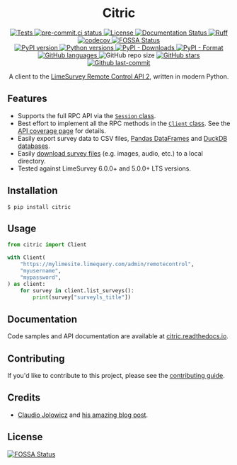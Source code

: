 <div align="center">

# Citric

<div>
  <a href="https://github.com/edgarrmondragon/citric/actions?workflow=Tests">
    <img alt="Tests" src="https://github.com/edgarrmondragon/citric/workflows/Tests/badge.svg"/>
  </a>
  <a href="https://results.pre-commit.ci/latest/github/edgarrmondragon/citric/main">
    <img alt="pre-commit.ci status" src="https://results.pre-commit.ci/badge/github/edgarrmondragon/citric/main.svg"/>
  </a>
  <a href="https://github.com/edgarrmondragon/citric/blob/main/LICENSE">
    <img alt="License" src="https://img.shields.io/github/license/edgarrmondragon/citric"/>
  </a>
  <a href="https://citric.readthedocs.io/en/latest/?badge=latest">
    <img alt="Documentation Status" src="https://readthedocs.org/projects/citric/badge/?version=latest"/>
  </a>
  <a href="https://github.com/astral-sh/ruff">
    <img src="https://img.shields.io/endpoint?url=https://raw.githubusercontent.com/charliermarsh/ruff/main/assets/badge/v2.json" alt="Ruff" style="max-width:100%;">
  </a>
  <a href="https://codecov.io/gh/edgarrmondragon/citric">
    <img alt="codecov" src="https://codecov.io/gh/edgarrmondragon/citric/branch/main/graph/badge.svg"/>
  </a>
  <a href="https://app.fossa.com/projects/git%2Bgithub.com%2Fedgarrmondragon%2Fcitric?ref=badge_shield">
    <img alt="FOSSA Status" src="https://app.fossa.com/api/projects/git%2Bgithub.com%2Fedgarrmondragon%2Fcitric.svg?type=shield"/>
  </a>
</div>

<div>
  <a href="https://pypi.org/project/citric">
    <img alt="PyPI version" src="https://img.shields.io/pypi/v/citric.svg?color=blue"/>
  </a>
  <a href="https://pypi.org/project/citric">
    <img alt="Python versions" src="https://img.shields.io/pypi/pyversions/citric.svg"/>
  </a>
  <a href="https://pypi.org/project/citric">
    <img alt="PyPI - Downloads" src="https://img.shields.io/pypi/dm/citric?color=blue"/>
  </a>
  <a href="https://pypi.org/project/citric">
    <img alt="PyPI - Format" src="https://img.shields.io/pypi/format/citric"/>
  </a>
</div>

<div>
  <a href="https://github.com/edgarrmondragon/citric/search?l=python">
    <img alt="GitHub languages" src="https://img.shields.io/github/languages/top/edgarrmondragon/citric">
  </a>
  <img alt="GitHub repo size" src="https://img.shields.io/github/repo-size/edgarrmondragon/citric">
  <a href="https://github.com/edgarrmondragon/citric/stargazers">
    <img alt="GitHub stars" src="https://img.shields.io/github/stars/edgarrmondragon/citric">
  </a>
  <a href="https://github.com/edgarrmondragon/citric/commits/main">
    <img alt="Github last-commit" src="https://img.shields.io/github/last-commit/edgarrmondragon/citric"/>
  </a>
</div>

A client to the [LimeSurvey Remote Control API 2](https://manual.limesurvey.org/RemoteControl_2_API), written in modern
Python.
</div>

## Features

- Supports the full RPC API via the [`Session` class](https://citric.readthedocs.io/en/latest/_api/citric/session/index.html#citric.session.Session).
- Best effort to implement all the RPC methods in the [`Client` class](https://citric.readthedocs.io/en/latest/_api/citric/client/index.html#citric.client.Client). See the [API coverage page](https://citric.readthedocs.io/en/latest/rpc_coverage.html) for details.
- Easily export survey data to CSV files, [Pandas DataFrames](https://citric.readthedocs.io/en/latest/how-to.html#export-responses-to-a-pandas-dataframe) and [DuckDB databases](https://citric.readthedocs.io/en/latest/how-to.html#export-responses-to-a-duckdb-database-and-analyze-with-sql).
- Easily [download survey files](https://citric.readthedocs.io/en/latest/how-to.html#get-files-uploaded-to-a-survey-and-move-them-to-s3) (e.g. images, audio, etc.) to a local directory.
- Tested against LimeSurvey 6.0.0+ and 5.0.0+ LTS versions.

## Installation

```console
$ pip install citric
```

## Usage

```python
from citric import Client

with Client(
    "https://mylimesite.limequery.com/admin/remotecontrol",
    "myusername",
    "mypassword",
) as client:
    for survey in client.list_surveys():
        print(survey["surveyls_title"])
```

## Documentation

Code samples and API documentation are available at [citric.readthedocs.io](https://citric.readthedocs.io/).

## Contributing

If you'd like to contribute to this project, please see the [contributing guide](https://citric.readthedocs.io/en/latest/contributing/getting-started.html).

## Credits

- [Claudio Jolowicz][claudio] and [his amazing blog post][hypermodern].

[claudio]: https://twitter.com/cjolowicz/
[hypermodern]: https://cjolowicz.github.io/posts/hypermodern-python-01-setup/

## License
[![FOSSA Status](https://app.fossa.com/api/projects/git%2Bgithub.com%2Fedgarrmondragon%2Fcitric.svg?type=large)](https://app.fossa.com/projects/git%2Bgithub.com%2Fedgarrmondragon%2Fcitric?ref=badge_large)
